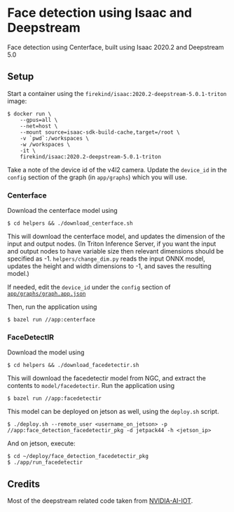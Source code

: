 # Face detection using Isaac and Deepstream

Face detection using Centerface, built using Isaac 2020.2 and Deepstream 5.0

## Setup

Start a container using the `firekind/isaac:2020.2-deepstream-5.0.1-triton` image:

```
$ docker run \
    --gpus=all \
    --net=host \
    --mount source=isaac-sdk-build-cache,target=/root \
    -v `pwd`:/workspaces \
    -w /workspaces \
    -it \
    firekind/isaac:2020.2-deepstream-5.0.1-triton
```

Take a note of the device id of the v4l2 camera. Update the `device_id` in the `config` section of the graph (in `app/graphs`) which you will use.

### Centerface

Download the centerface model using

```
$ cd helpers && ./download_centerface.sh
```

This will download the centerface model, and updates the dimension of the input and output nodes. (In Triton Inference Server, if you want the input and output nodes to have variable size then relevant dimensions should be specified as -1. `helpers/change_dim.py` reads the input ONNX model, updates the height and width dimensions to -1, and saves the resulting model.)

If needed, edit the `device_id` under the `config` section of [`app/graphs/graph.app.json`](https://github.com/firekind/isaac_deepstream_yolo/blob/master/app/graphs/graph.app.json#L74)

Then, run the application using

```
$ bazel run //app:centerface
```

### FaceDetectIR

Download the model using

```
$ cd helpers && ./download_facedetectir.sh
```

This will download the facedetectir model from NGC, and extract the contents to `model/facedetectir`. Run the application using

```
$ bazel run //app:facedetectir
```

This model can be deployed on jetson as well, using the `deploy.sh` script.

```
$ ./deploy.sh --remote_user <username_on_jetson> -p //app:face_detection_facedetectir_pkg -d jetpack44 -h <jetson_ip>
```

And on jetson, execute:

```
$ cd ~/deploy/face_detection_facedetectir_pkg 
$ ./app/run_facedetectir
```

## Credits

Most of the deepstream related code taken from [NVIDIA-AI-IOT](https://github.com/NVIDIA-AI-IOT/deepstream_triton_model_deploy).
